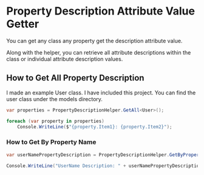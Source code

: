 # Property Description Attribute Value Getter
You can get any class any property get the description attribute value.

Along with the helper, you can retrieve all attribute descriptions within the class or individual attribute description values.

## How to Get All Property Description
I made an example User class. I have included this project. You can find the user class under the models directory.
```csharp
var properties = PropertyDescriptionHelper.GetAll<User>();

foreach (var property in properties)
    Console.WriteLine($"{property.Item1}: {property.Item2}");
```

### How to Get By Property Name
```csharp
var userNamePropertyDescription = PropertyDescriptionHelper.GetByPropertyName<User>(nameof(User.UserName));

Console.WriteLine("UserName Description: " + userNamePropertyDescription);
```